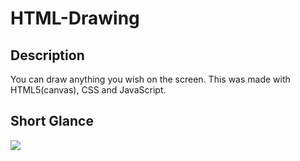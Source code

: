 # HTML-Drawing

## Description
You can draw anything you wish on the screen.
This was made with HTML5(canvas), CSS and JavaScript.

## Short Glance
![](https://gfycat.com/grouchyfearlessisabellineshrike.gif)
